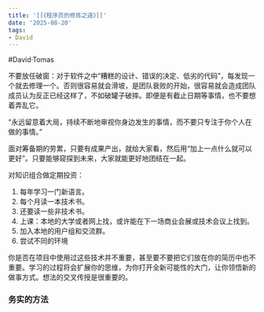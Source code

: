 ```yaml
---
title: '[[《程序员的修炼之道》]]'
date: '2025-08-20'
tags:
- David
---
```

#David·Tomas

不要放任破窗：对于软件之中“糟糕的设计、错误的决定、低劣的代码”，每发现一个就去修理一个。否则很容易就会滑坡，是团队衰败的开始，很容易就会造成团队成员认为反正已经这样了，不如破罐子破摔。即便是有截止日期等事情，也不要想着弄乱它。

“永远留意着大局，持续不断地审视你身边发生的事情，而不要只专注于你个人在做的事情。”

面对筹备期的劳累，只要有成果产出，就给大家看，然后用“加上一点什么就可以更好”。只要能够窥探到未来，大家就能更好地团结在一起。

对知识组合做定期投资：
1. 每年学习一门新语言。
2. 每个月读一本技术书。
3. 还要读一些非技术书。
4. 上课：本地的大学或者网上找，或许能在下一场商业会展或技术会议上找到。
5. 加入本地的用户组和交流群。
6. 尝试不同的环境

你是否在项目中使用过这些技术并不重要，甚至要不要把它们放在你的简历中也不重要。学习的过程将会扩展你的思维，为你打开全新可能性的大门，让你领悟新的做事方式。想法的交叉传授是很重要的。

### 务实的方法
